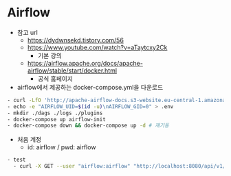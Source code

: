 # Airflow
- 참고 url
  - https://dydwnsekd.tistory.com/56
  - https://www.youtube.com/watch?v=aTaytcxy2Ck
    - 기본 강의
  - https://airflow.apache.org/docs/apache-airflow/stable/start/docker.html
    - 공식 홈페이지
- airflow에서 제공하는 docker-compose.yml을 다운로드 
```bash
- curl -LfO 'http://apache-airflow-docs.s3-website.eu-central-1.amazonaws.com/docs/apache-airflow/latest/docker-compose.yaml'
- echo -e "AIRFLOW_UID=$(id -u)\nAIRFLOW_GID=0" > .env
- mkdir ./dags ./logs ./plugins
- docker-compose up airflow-init
- docker-compose down && docker-compose up -d # 재기동
```

- 처음 계정
  - id: airflow / pwd: airflow


```bash
- test
  - curl -X GET --user "airflow:airflow" "http://localhost:8080/api/v1/dags"

```


